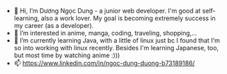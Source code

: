 - 👋 Hi, I’m Dương Ngọc Dung - a junior web developer. I'm good at self-learning, also a work lover. My goal is becoming extremely success in my career (as a developer).
- 👀 I’m interested in anime, manga, coding, traveling, shopping,...
- 🌱 I’m currently learning Java, with a little of linux just bc I found that I'm so into working with linux recently. 
Besides I'm learning Japanese, too, but most time by watching anime :)))
- 📫 https://www.linkedin.com/in/ngoc-dung-duong-b73189186/

<!---
DuongNgocDung/DuongNgocDung is a ✨ special ✨ repository because its `README.md` (this file) appears on your GitHub profile.
You can click the Preview link to take a look at your changes.
--->
